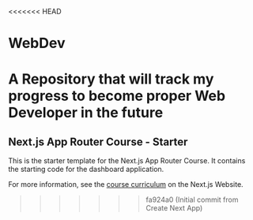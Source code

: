 <<<<<<< HEAD
# WebDev
A Repository that will track my progress to become proper Web Developer in the future
=======
## Next.js App Router Course - Starter

This is the starter template for the Next.js App Router Course. It contains the starting code for the dashboard application.

For more information, see the [course curriculum](https://nextjs.org/learn) on the Next.js Website.
>>>>>>> fa924a0 (Initial commit from Create Next App)
